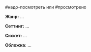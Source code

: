 #надо-посмотреть или #просмотрено

**Жанр:**
...

**Сеттинг:**
...

**Сюжет:**
...

**Обложка:**
...
